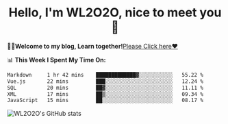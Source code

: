 <h1 align = "center">Hello, I'm WL2O2O, nice to meet you 👋</h1>

🧑‍💻**Welcome to my blog, Learn together!**[Please Click here❤️](https://wl2o2o.github.io)

📊 **This Week I Spent My Time On:**
<!--START_SECTION:waka-->

```txt
Markdown     1 hr 42 mins    █████████████▓░░░░░░░░░░░   55.22 %
Vue.js       22 mins         ███░░░░░░░░░░░░░░░░░░░░░░   12.24 %
SQL          20 mins         ██▓░░░░░░░░░░░░░░░░░░░░░░   11.11 %
XML          17 mins         ██▒░░░░░░░░░░░░░░░░░░░░░░   09.34 %
JavaScript   15 mins         ██░░░░░░░░░░░░░░░░░░░░░░░   08.17 %
```

<!--END_SECTION:waka-->

![WL2O2O's GitHub stats](https://github-readme-stats.vercel.app/api?username=wl2o2o&show_icons=true)


<!--
**WL2O2O/WL2O2O** is a ✨ _special_ ✨ repository because its `README.md` (this file) appears on your GitHub profile.

Here are some ideas to get you started:

- 🔭 I’m currently working on ...
- 🌱 I’m currently learning ...
- 👯 I’m looking to collaborate on ...
- 🤔 I’m looking for help with ...
- 💬 Ask me about ...
- 📫 How to reach me: ...
- 😄 Pronouns: ...
- ⚡ Fun fact: ...
-->

